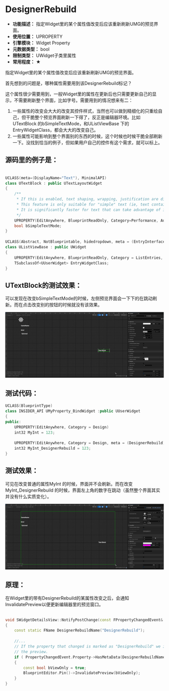 ﻿# DesignerRebuild

- **功能描述：** 指定Widget里的某个属性值改变后应该重新刷新UMG的预览界面。
- **使用位置：** UPROPERTY
- **引擎模块：** Widget Property
- **元数据类型：** bool
- **限制类型：** UWidget子类里属性
- **常用程度：** ★

指定Widget里的某个属性值改变后应该重新刷新UMG的预览界面。

首先想到的问题是，哪种属性需要用到该DesignerRebuild标记？

这个属性很少需要用到，一般Widget里的属性在更新后也只需要更新自己的显示，不需要刷新整个界面，比如字号。需要用到的情况想来有二：

1. 一些属性的改变会大大的改变其控件样式，当然也可以做到精细化的只重绘自己，但干脆整个预览界面刷新一下得了，反正是编辑器环境。比如UTextBlock 的bSimpleTextMode，和UListViewBase 下的EntryWidgetClass，都会大大的改变自己。
2. 一些属性可能影响到整个界面别的东西的时候，这个时候也时候干脆全部刷新一下。没找到恰当的例子，但如果用户自己的控件有这个需求，就可以标上。

## 源码里的例子是：

```cpp

UCLASS(meta=(DisplayName="Text"), MinimalAPI)
class UTextBlock : public UTextLayoutWidget
{
	/**
	 * If this is enabled, text shaping, wrapping, justification are disabled in favor of much faster text layout and measurement.
	 * This feature is only suitable for "simple" text (ie, text containing only numbers or basic ASCII) as it disables the complex text rendering support required for certain languages (such as Arabic and Thai).
	 * It is significantly faster for text that can take advantage of it (particularly if that text changes frequently), but shouldn't be used for localized user-facing text.
	 */
	UPROPERTY(EditAnywhere, BlueprintReadOnly, Category=Performance, AdvancedDisplay, meta=(AllowPrivateAccess = "true", DesignerRebuild))
	bool bSimpleTextMode;
}

UCLASS(Abstract, NotBlueprintable, hidedropdown, meta = (EntryInterface = UserListEntry), MinimalAPI)
class UListViewBase : public UWidget
{
	UPROPERTY(EditAnywhere, BlueprintReadOnly, Category = ListEntries, meta = (DesignerRebuild, AllowPrivateAccess = true, MustImplement = "/Script/UMG.UserListEntry"))
	TSubclassOf<UUserWidget> EntryWidgetClass;
}
```

## UTextBlock的测试效果：

可以发现在改变bSimpleTextMode的时候，左侧预览界面会一下下的在跳动刷新。而在点击改变别的按钮的时候就没有该效果。

![DesignerRebuild1](DesignerRebuild1.gif)

## 测试代码：

```cpp
UCLASS(BlueprintType)
class INSIDER_API UMyProperty_BindWidget :public UUserWidget
{
public:
	UPROPERTY(EditAnywhere, Category = Design)
	int32 MyInt = 123;

	UPROPERTY(EditAnywhere, Category = Design, meta = (DesignerRebuild))
	int32 MyInt_DesignerRebuild = 123;
}
```

## 测试效果：

可见在改变普通的属性MyInt 的时候，界面并不会刷新。而在改变MyInt_DesignerRebuild 的时候，界面左上角的数字在跳动（虽然整个界面其实并没有什么实质变化）。

![DesignerRebuild2](DesignerRebuild2.gif)

## 原理：

在Widget里的带有DesignerRebuild的某属性改变之后，会通知InvalidatePreview以便更新编辑器里的预览窗口。

```cpp

void SWidgetDetailsView::NotifyPostChange(const FPropertyChangedEvent& PropertyChangedEvent, FEditPropertyChain* PropertyThatChanged)
{
	const static FName DesignerRebuildName("DesignerRebuild");

	//...
	// If the property that changed is marked as "DesignerRebuild" we invalidate
	// the preview.
	if ( PropertyChangedEvent.Property->HasMetaData(DesignerRebuildName) || PropertyThatChanged->GetActiveMemberNode()->GetValue()->HasMetaData(DesignerRebuildName) )
	{
		const bool bViewOnly = true;
		BlueprintEditor.Pin()->InvalidatePreview(bViewOnly);
	}
}
```